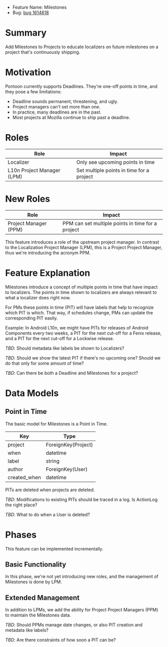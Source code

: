 - Feature Name: Milestones
- Bug: [bug 1614618](https://bugzilla.mozilla.org/show_bug.cgi?id=1614618)

# Summary

Add Milestones to Projects to educate localizers on future milestones on a
project that's continuously shipping.

# Motivation

Pontoon currently supports Deadlines. They're one-off points in time, and they
pose a few limitations:

* Deadline sounds permanent, threatening, and ugly.
* Project managers can't set more than one.
* In practice, many deadlines are in the past.
* Most projects at Mozilla continue to ship past a deadline.

# Roles

| Role | Impact |
| -- | -- |
| Localizer | Only see upcoming points in time |
| L10n Project Manager (LPM) | Set multiple points in time for a project |

# New Roles

| Role | Impact |
| -- | -- |
| Project Manager (PPM) | PPM can set multiple points in time for a project|

This feature introduces a role of the upstream project manager. In contrast to
the Localization Project Manager (LPM), this is a Project Project Manager, thus
we're introducing the acronym PPM.

# Feature Explanation

Milestones introduce a concept of multiple points in time that have impact to
localizers. The points in time shown to localizers are always relevant to what a
localizer does right now.

For PMs these points in time (PIT) will have labels that help to recognize which
PIT is which. That way, if schedules change, PMs can update the corresponding
PIT easily.

Example: In Android L10n, we might have PITs for releases of Android Components
every two weeks, a PIT for the next cut-off for a Fenix release, and a PIT for
the next cut-off for a Lockwise release.

*TBD*: Should metadata like labels be shown to Localizers?

*TBD*: Should we show the latest PIT if there's no upcoming one? Should we do
that only for some amount of time?

*TBD*: Can there be both a Deadline and Milestones for a project?

# Data Models

## Point in Time

The basic model for Milestones is a Point in Time.

| Key | Type |
| -- | -- |
| project | ForeignKey(Project) |
| when | datetime |
| label | string |
| author | ForeignKey(User) |
| created_when | datetime |

PITs are deleted when projects are deleted.

*TBD*: Modifications to existing PITs should be traced in a log. Is ActionLog
the right place?

*TBD*: What to do when a User is deleted?

# Phases

This feature can be implemented incrementally.

## Basic Functionality

In this phase, we're not yet introducing new roles, and the management of
Milestones is done by LPM.

## Extended Management

In addition to LPMs, we add the ability for Project Project Managers (PPM) to
maintain the Milestones data.

*TBD*: Should PPMs manage date changes, or also PIT creation and metadata like
labels?

*TBD*: Are there constraints of how soon a PIT can be?
